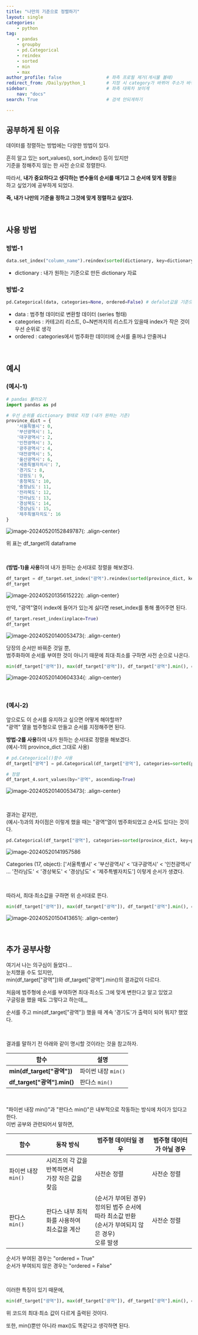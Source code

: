 ```yaml
---
title: "나만의 기준으로 정렬하기"
layout: single
categories:
    - python
tag:
    - pandas
    - groupby
    - pd.Categorical
    - reindex
    - sorted
    - min
    - max
author_profile: false                 # 좌측 프로필 제거(게시물 볼때)
redirect_from: /Daily/python_1        # 지정 시 category가 바뀌어 주소가 바뀌어도 에러안뜨고 들어와짐
sidebar:                              # 좌측 대목차 보이게
    nav: "docs"
search: True                          # 검색 안되게하기

---
```




## 공부하게 된 이유

데이터를 정렬하는 방법에는 다양한 방법이 있다.

흔히 알고 있는 sort_values(), sort_index() 등이 있지만  
기준을 정해주지 않는 한 사전 순으로 정렬한다.  

따라서, **내가 중요하다고 생각하는 변수들의 순서를 매기고  그 순서에 맞게 정렬**을  
하고 싶었기에 공부하게 되었다.  

**즉, 내가 나만의 기준을 정하고 그것에 맞게 정렬하고 싶었다.**  

<br>



## 사용 방법

### 방법-1

```python
data.set_index("column_name").reindex(sorted(dictionary, key=dictionary.get))
```

- dictionary : 내가 원하는 기준으로 만든 dictionary 자료

  

### 방법-2

```python
pd.Categorical(data, categories=None, ordered=False) # defalut값을 기준으로 작성
```

- data : 범주형 데이터로 변환할 데이터 (series 형태)
- categories : 카테고리 리스트, 0~N번까지의 리스트가 있을때 index가 작은 것이 우선 순위로 생각
- ordered : categories에서 범주화한 데이터에 순서를 줄꺼냐 안줄꺼냐  

<br>

## 예시

### (예시-1)

```python
# pandas 불러오기
import pandas as pd

# 우선 순위를 dictionary 형태로 지정 (내가 원하는 기준)
province_dict = {
    '서울특별시': 0,
    '부산광역시': 1,
    '대구광역시': 2,
    '인천광역시': 3,
    '광주광역시': 4,
    '대전광역시': 5,
    '울산광역시': 6,
    '세종특별자치시': 7,
    '경기도': 8,
    '강원도': 9,
    '충청북도': 10,
    '충청남도': 11,
    '전라북도': 12,
    '전라남도': 13,
    '경상북도': 14,
    '경상남도': 15,
    '제주특별자치도': 16
}
```

![image-20240520152849787]({{site.url}}/images/2024-05-18-python_1/image-20240520152849787.png){: .align-center}

위 표는 df_target의  dataframe

<br>

**(방법-1)을 사용**하여 내가 원하는 순서대로 정렬을 해보겠다.

```python
df_target = df_target.set_index("광역").reindex(sorted(province_dict, key=province_dict.get))
df_target
```

![image-20240520135615222]({{site.url}}/images/2024-05-18-python_1/image-20240520135615222.png){: .align-center}



만약, "광역"열이 index에 들어가 있는게 싫다면
reset_index를 통해 풀어주면 된다.

```python
df_target.reset_index(inplace=True)
df_target
```

![image-20240520140053473]({{site.url}}/images/2024-05-18-python_1/image-20240520140053473.png){: .align-center}



당장의 순서만 바꿔준 것일 뿐,  
범주화하여 순서를 부여한 것이 아니기 때문에 최대·최소를 구하면 사전 순으로 나온다.

```python
min(df_target["광역"]), max(df_target["광역"]), df_target["광역"].min(), df_target["광역"].max()
```

![image-20240520140604334]({{site.url}}/images/2024-05-18-python_1/image-20240520140604334.png){: .align-center}

<br>

### (예시-2)

앞으로도 이 순서를 유지하고 싶으면 어떻게 해야할까?  
"광역" 열을 범주형으로 만들고 순서를 지정해주면 된다.

**방법-2를 사용**하여 내가 원하는 순서대로 정렬을 해보겠다.  
(예시-1의 province_dict 그대로 사용)

```python
# pd.Categorical()함수 사용
df_target["광역"] = pd.Categorical(df_target["광역"], categories=sorted(province_dict, key=province_dict.get), ordered=True)

# 정렬
df_target_4.sort_values(by="광역", ascending=True)
```

![image-20240520140053473]({{site.url}}/images/2024-05-18-python_1/image-20240520140053473.png){: .align-center}

<br>

결과는 같지만,  
(예시-1)과의 차이점은 이렇게 했을 때는 "광역"열이 범주화되었고 순서도 있다는 것이다.

```python
pd.Categorical(df_target["광역"], categories=sorted(province_dict, key=province_dict.get), ordered=True)
```

![image-20240520141957586]({{site.url}}/images/2024-05-18-python_1/image-20240520141957586.png)

Categories (17, object): ['서울특별시' < '부산광역시' < '대구광역시' < '인천광역시'   
... '전라남도' < '경상북도' < '경상남도' < '제주특별자치도'] 이렇게 순서가 생겼다.

<br>

따라서, 최대·최소값을 구하면 위 순서대로 뜬다.
```python
min(df_target["광역"]), max(df_target["광역"]), df_target["광역"].min(), df_target["광역"].max()
```

![image-20240520150413651]({{site.url}}/images/2024-05-18-python_1/image-20240520150413651.png){: .align-center}

<br>



## 추가 공부사항

여기서 나는 의구심이 들었다...  
눈치챘을 수도 있지만,  
min(df_target["광역"])와 df_target["광역"].min()의 결과값이 다르다.

처음에 범주형에 순서를 부여하면 최대·최소도 그에 맞게 변한다고 알고 있었고  
구글링을 했을 때도 그렇다고 하는데,,,

순서를 주고 min(df_target["광역"]) 했을 때 계속 '경기도'가 출력이 되어 뭐지? 했었다.

<br>

결과를 말하기 전 아래와 같이 명시할 것이라는 것을 참고하자.

| 함수                        | 설명                |
| --------------------------- | ------------------- |
| **min(df_target["광역"])**  | 파이썬 내장 `min()` |
| **df_target["광역"].min()** | 판다스 `min()`      |

<br>

"파이썬 내장 min()"과 "판다스 min()"은 내부적으로 작동하는 방식에 차이가 있다고 한다.  
이번 공부와 관련되어서 말하면,

| 함수                | 동작 방식                                            | 범주형 데이터일 경우                                         | 범주형 데이터가 아닐 경우 |
| ------------------- | ---------------------------------------------------- | ------------------------------------------------------------ | ------------------------- |
| 파이썬 내장 `min()` | 시리즈의 각 값을 반복하면서<br />가장 작은 값을 찾음 | 사전순 정렬                                                  | 사전순 정렬               |
| 판다스 `min()`      | 판다스 내부 최적화를 사용하여 <br />최소값을 계산    | (순서가 부여된 경우)<br />정의된 범주 순서에 따라 최소값 반환<br />(순서가 부여되지 않은 경우)<br />오류 발생 | 사전순 정렬               |

순서가 부여된 경우는 "ordered = True"  
순서가 부여되지 않은 경우는 "ordered = False"

<br>

이러한 특징이 있기 때문에,  
```python
min(df_target["광역"]), max(df_target["광역"]), df_target["광역"].min(), df_target["광역"].max()
```

위 코드의 최대·최소 값이 다르게 출력된 것이다.

또한, min()뿐만 아니라 max()도 똑같다고 생각하면 된다.

